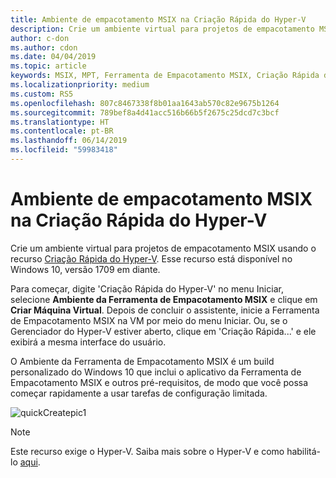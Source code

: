```yaml
---
title: Ambiente de empacotamento MSIX na Criação Rápida do Hyper-V
description: Crie um ambiente virtual para projetos de empacotamento MSIX usando o recurso Criação Rápida do Hyper-V.
author: c-don
ms.author: cdon
ms.date: 04/04/2019
ms.topic: article
keywords: MSIX, MPT, Ferramenta de Empacotamento MSIX, Criação Rápida do Hyper-V
ms.localizationpriority: medium
ms.custom: RS5
ms.openlocfilehash: 807c8467338f8b01aa1643ab570c82e9675b1264
ms.sourcegitcommit: 789bef8a4d41acc516b66b5f2675c25dcd7c3bcf
ms.translationtype: HT
ms.contentlocale: pt-BR
ms.lasthandoff: 06/14/2019
ms.locfileid: "59983418"
---
```

# <a name="msix-packaging-environment-on-hyper-v-quick-create"></a>Ambiente de empacotamento MSIX na Criação Rápida do Hyper-V
 
Crie um ambiente virtual para projetos de empacotamento MSIX usando o recurso [Criação Rápida do Hyper-V](https://docs.microsoft.com/virtualization/hyper-v-on-windows/quick-start/quick-create-virtual-machine). Esse recurso está disponível no Windows 10, versão 1709 em diante.

Para começar, digite 'Criação Rápida do Hyper-V' no menu Iniciar, selecione **Ambiente da Ferramenta de Empacotamento MSIX** e clique em **Criar Máquina Virtual**. Depois de concluir o assistente, inicie a Ferramenta de Empacotamento MSIX na VM por meio do menu Iniciar. Ou, se o Gerenciador do Hyper-V estiver aberto, clique em 'Criação Rápida...' e ele exibirá a mesma interface do usuário.

O Ambiente da Ferramenta de Empacotamento MSIX é um build personalizado do Windows 10 que inclui o aplicativo da Ferramenta de Empacotamento MSIX e outros pré-requisitos, de modo que você possa começar rapidamente a usar tarefas de configuração limitada.

![quickCreatepic1](images/quickCreatepic1.png)

> [!NOTE]
> Este recurso exige o Hyper-V. Saiba mais sobre o Hyper-V e como habilitá-lo [aqui](https://docs.microsoft.com/virtualization/hyper-v-on-windows/quick-start/enable-hyper-v).

